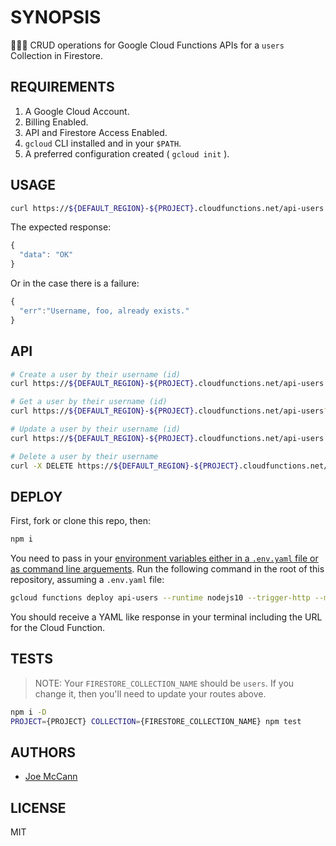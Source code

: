 # SYNOPSIS

👷🏽‍♀️ CRUD operations for Google Cloud Functions APIs for a `users` Collection in Firestore.

## REQUIREMENTS

1. A Google Cloud Account.
2. Billing Enabled.
3. API and Firestore Access Enabled.
4. `gcloud` CLI installed and in your `$PATH`.
5. A preferred configuration created ( `gcloud init` ).

## USAGE

```sh
curl https://${DEFAULT_REGION}-${PROJECT}.cloudfunctions.net/api-users --data '{"username": "foo", "email":"test@gmail.com"}' -H "Content-Type: application/json"
```

The expected response:

```js
{
  "data": "OK"
}
```

Or in the case there is a failure:

```js
{
  "err":"Username, foo, already exists."
}
```

## API

```sh
# Create a user by their username (id)
curl https://${DEFAULT_REGION}-${PROJECT}.cloudfunctions.net/api-users --data '{"username": "foo", "email":"test@gmail.com"}' -H "Content-Type: application/json"

# Get a user by their username (id)
curl https://${DEFAULT_REGION}-${PROJECT}.cloudfunctions.net/api-users?id=foo

# Update a user by their username (id)
curl https://${DEFAULT_REGION}-${PROJECT}.cloudfunctions.net/api-users --data '{"username": "foo", "email":"update-test@gmail.com"}' -H "Content-Type: application/json"

# Delete a user by their username
curl -X DELETE https://${DEFAULT_REGION}-${PROJECT}.cloudfunctions.net/api-users --data '{"username": "foo"}' -H "Content-Type: application/json"
```

## DEPLOY

First, fork or clone this repo, then:

```sh
npm i
```

You need to pass in your [environment variables either in a `.env.yaml` file or as command line arguements](https://cloud.google.com/functions/docs/env-var).  Run the following command in the root of this repository, assuming a `.env.yaml` file:

```sh
gcloud functions deploy api-users --runtime nodejs10 --trigger-http --memory 128MB --env-vars-file .env.yaml
```

You should receive a YAML like response in your terminal including the URL for the Cloud Function.

## TESTS

> NOTE: Your `FIRESTORE_COLLECTION_NAME` should be `users`. If you change it, then you'll need to update your routes above.

```sh
npm i -D
PROJECT={PROJECT} COLLECTION={FIRESTORE_COLLECTION_NAME} npm test
```

## AUTHORS

- [Joe McCann](https://twitter.com/joemccann)

## LICENSE

MIT